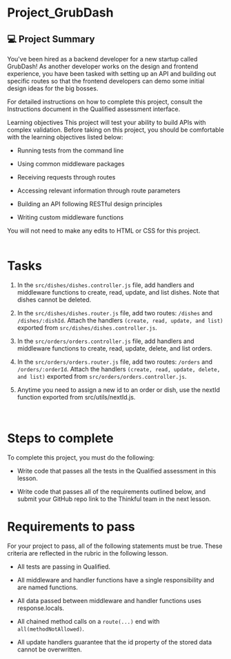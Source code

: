 # Project_GrubDash

## 💻 Project Summary

You've been hired as a backend developer for a new startup called GrubDash! As another developer works on the design and frontend experience, you have been tasked with setting up an API and building out specific routes so that the frontend developers can demo some initial design ideas for the big bosses.

For detailed instructions on how to complete this project, consult the Instructions document in the Qualified assessment interface.

Learning objectives
This project will test your ability to build APIs with complex validation. Before taking on this project, you should be comfortable with the learning objectives listed below:

* Running tests from the command line

* Using common middleware packages

* Receiving requests through routes

* Accessing relevant information through route parameters

* Building an API following RESTful design principles

* Writing custom middleware functions

You will not need to make any edits to HTML or CSS for this project.
</br>
</br>

# Tasks

1. In the ```src/dishes/dishes.controller.js``` file, add handlers and middleware functions to create, read, update, and list dishes. Note that dishes cannot be deleted.

2. In the ```src/dishes/dishes.router.js``` file, add two routes: ```/dishes``` and ```/dishes/:dishId```. Attach the handlers ```(create, read, update, and list)``` exported from ```src/dishes/dishes.controller.js```.

3. In the ```src/orders/orders.controller.js``` file, add handlers and middleware functions to create, read, update, delete, and list orders.

4. In the ```src/orders/orders.router.js``` file, add two routes: ```/orders``` and ```/orders/:orderId```. Attach the handlers ```(create, read, update, delete, and list)``` exported from ```src/orders/orders.controller.js```.

5. Anytime you need to assign a new id to an order or dish, use the nextId function exported from src/utils/nextId.js.
</br>

# Steps to complete

To complete this project, you must do the following:

* Write code that passes all the tests in the Qualified assessment in this lesson.

* Write code that passes all of the requirements outlined below, and submit your GitHub repo link to the Thinkful team in the next lesson.

# Requirements to pass

For your project to pass, all of the following statements must be true. These criteria are reflected in the rubric in the following lesson.

* All tests are passing in Qualified.

* All middleware and handler functions have a single responsibility and are named functions.

* All data passed between middleware and handler functions uses response.locals.

* All chained method calls on a ```route(...)``` end with ```all(methodNotAllowed)```.

* All update handlers guarantee that the id property of the stored data cannot be overwritten.
